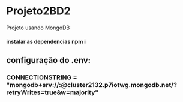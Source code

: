 # Projeto2BD2
Projeto usando MongoDB

#### instalar as dependencias npm i

## configuração do .env:
### CONNECTIONSTRING = "mongodb+srv://<user>:<password>@cluster2132.p7iotwg.mongodb.net/?retryWrites=true&w=majority"

